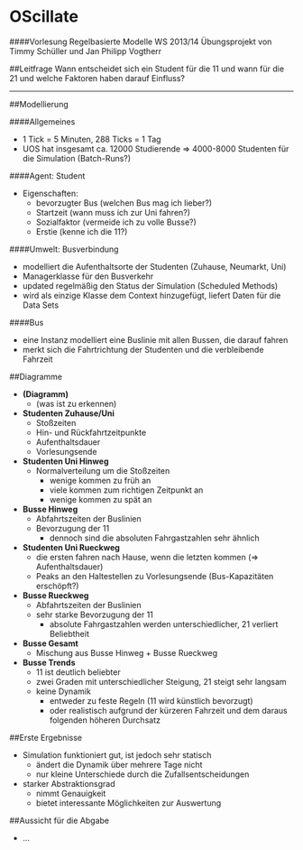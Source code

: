OScillate
=========
####Vorlesung Regelbasierte Modelle WS 2013/14
Übungsprojekt von Timmy Schüller und Jan Philipp Vogtherr

##Leitfrage 
Wann entscheidet sich ein Student für die 11 und wann für die 21 und welche Faktoren haben darauf Einfluss?

---

##Modellierung

####Allgemeines
* 1 Tick = 5 Minuten, 288 Ticks = 1 Tag
* UOS hat insgesamt ca. 12000 Studierende => 4000-8000 Studenten für die Simulation (Batch-Runs?)

####Agent: Student
* Eigenschaften:
	* bevorzugter Bus (welchen Bus mag ich lieber?)
	* Startzeit (wann muss ich zur Uni fahren?)
	* Sozialfaktor (vermeide ich zu volle Busse?)
	* Erstie (kenne ich die 11?)

####Umwelt: Busverbindung
* modelliert die Aufenthaltsorte der Studenten (Zuhause, Neumarkt, Uni)
* Managerklasse für den Busverkehr
* updated regelmäßig den Status der Simulation (Scheduled Methods)
* wird als einzige Klasse dem Context hinzugefügt, liefert Daten für die Data Sets

####Bus
* eine Instanz modelliert eine Buslinie mit allen Bussen, die darauf fahren
* merkt sich die Fahrtrichtung der Studenten und die verbleibende Fahrzeit



##Diagramme
* __(Diagramm)__
	* (was ist zu erkennen)
* __Studenten Zuhause/Uni__
	* Stoßzeiten
	* Hin- und Rückfahrtzeitpunkte
	* Aufenthaltsdauer
	* Vorlesungsende
* __Studenten Uni Hinweg__
	* Normalverteilung um die Stoßzeiten 
		* wenige kommen zu früh an
		* viele kommen zum richtigen Zeitpunkt an
		* wenige kommen zu spät an
* __Busse Hinweg__
	* Abfahrtszeiten der Buslinien
	* Bevorzugung der 11
		* dennoch sind die absoluten Fahrgastzahlen sehr ähnlich
* __Studenten Uni Rueckweg__
	* die ersten fahren nach Hause, wenn die letzten kommen (=> Aufenthaltsdauer)
	* Peaks an den Haltestellen zu Vorlesungsende (Bus-Kapazitäten erschöpft?)
* __Busse Rueckweg__
	* Abfahrtszeiten der Buslinien
	* sehr starke Bevorzugung der 11
		* absolute Fahrgastzahlen werden unterschiedlicher, 21 verliert Beliebtheit
* __Busse Gesamt__
	* Mischung aus Busse Hinweg + Busse Rueckweg
* __Busse Trends__
	* 11 ist deutlich beliebter
	* zwei Graden mit unterschiedlicher Steigung, 21 steigt sehr langsam
	* keine Dynamik
		* entweder zu feste Regeln (11 wird künstlich bevorzugt)
		* oder realistisch aufgrund der kürzeren Fahrzeit und dem daraus folgenden höheren Durchsatz



##Erste Ergebnisse
* Simulation funktioniert gut, ist jedoch sehr statisch
	* ändert die Dynamik über mehrere Tage nicht
	* nur kleine Unterschiede durch die Zufallsentscheidungen
* starker Abstraktionsgrad
	* nimmt Genauigkeit
	* bietet interessante Möglichkeiten zur Auswertung	



##Aussicht für die Abgabe
* ...